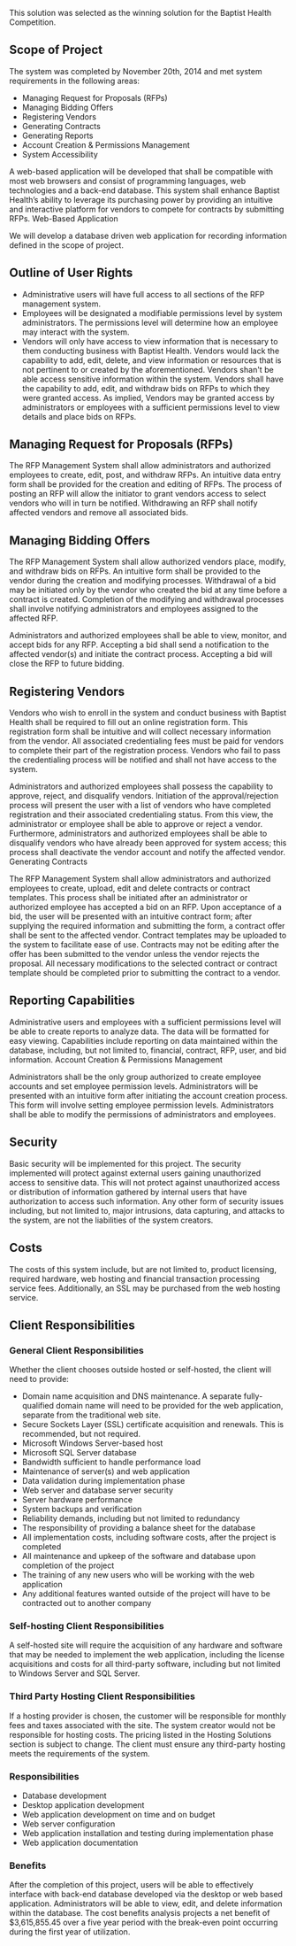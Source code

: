 This solution was selected as the winning solution for the Baptist Health Competition.
## Scope of Project

The system was completed by November 20th, 2014 and met system requirements in the following areas:

* Managing Request for Proposals (RFPs)
* Managing Bidding Offers
* Registering Vendors
* Generating Contracts
* Generating Reports
* Account Creation & Permissions Management
* System Accessibility

A web-based application will be developed that shall be compatible with most web browsers and consist of programming languages, web technologies and a back-end database. This system shall enhance Baptist Health’s ability to leverage its purchasing power by providing an intuitive and interactive platform for vendors to compete for contracts by submitting RFPs.
Web-Based Application

We will develop a database driven web application for recording information defined in the scope of project.
## Outline of User Rights

* Administrative users will have full access to all sections of the RFP management system.
* Employees will be designated a modifiable permissions level by system administrators. The permissions level will determine how an employee may interact with the system.
* Vendors will only have access to view information that is necessary to them conducting business with Baptist Health. Vendors would lack the capability to add, edit, delete, and view information or resources that is not pertinent to or created by the aforementioned. Vendors shan't be able access sensitive information within the system. Vendors shall have the capability to add, edit, and withdraw bids on RFPs to which they were granted access. As implied, Vendors may be granted access by administrators or employees with a sufficient permissions level to view details and place bids on RFPs.

## Managing Request for Proposals (RFPs)

The RFP Management System shall allow administrators and authorized employees to create, edit, post, and withdraw RFPs. An intuitive data entry form shall be provided for the creation and editing of RFPs. The process of posting an RFP will allow the initiator to grant vendors access to select vendors who will in turn be notified. Withdrawing an RFP shall notify affected vendors and remove all associated bids.

## Managing Bidding Offers

The RFP Management System shall allow authorized vendors place, modify, and withdraw bids on RFPs. An intuitive form shall be provided to the vendor during the creation and modifying processes. Withdrawal of a bid may be initiated only by the vendor who created the bid at any time before a contract is created. Completion of the modifying and withdrawal processes shall involve notifying administrators and employees assigned to the affected RFP.

Administrators and authorized employees shall be able to view, monitor, and accept bids for any RFP. Accepting a bid shall send a notification to the affected vendor(s) and initiate the contract process. Accepting a bid will close the RFP to future bidding.

## Registering Vendors

Vendors who wish to enroll in the system and conduct business with Baptist Health shall be required to fill out an online registration form. This registration form shall be intuitive and will collect necessary information from the vendor. All associated credentialing fees must be paid for vendors to complete their part of the registration process. Vendors who fail to pass the credentialing process will be notified and shall not have access to the system.

Administrators and authorized employees shall possess the capability to approve, reject, and disqualify vendors. Initiation of the approval/rejection process will present the user with a list of vendors who have completed registration and their associated credentialing status. From this view, the administrator or employee shall be able to approve or reject a vendor. Furthermore, administrators and authorized employees shall be able to disqualify vendors who have already been approved for system access; this process shall deactivate the vendor account and notify the affected vendor.
Generating Contracts

The RFP Management System shall allow administrators and authorized employees to create, upload, edit and delete contracts or contract templates. This process shall be initiated after an administrator or authorized employee has accepted a bid on an RFP. Upon acceptance of a bid, the user will be presented with an intuitive contract form; after supplying the required information and submitting the form, a contract offer shall be sent to the affected vendor. Contract templates may be uploaded to the system to facilitate ease of use. Contracts may not be editing after the offer has been submitted to the vendor unless the vendor rejects the proposal. All necessary modifications to the selected contract or contract template should be completed prior to submitting the contract to a vendor.

## Reporting Capabilities

Administrative users and employees with a sufficient permissions level will be able to create reports to analyze data. The data will be formatted for easy viewing. Capabilities include reporting on data maintained within the database, including, but not limited to, financial, contract, RFP, user, and bid information.
Account Creation & Permissions Management

Administrators shall be the only group authorized to create employee accounts and set employee permission levels. Administrators will be presented with an intuitive form after initiating the account creation process. This form will involve setting employee permission levels. Administrators shall be able to modify the permissions of administrators and employees.

## Security

Basic security will be implemented for this project. The security implemented will protect against external users gaining unauthorized access to sensitive data. This will not protect against unauthorized access or distribution of information gathered by internal users that have authorization to access such information. Any other form of security issues including, but not limited to, major intrusions, data capturing, and attacks to the system, are not the liabilities of the system creators.

## Costs

The costs of this system include, but are not limited to, product licensing, required hardware, web hosting and financial transaction processing service fees. Additionally, an SSL may be purchased from the web hosting service.

## Client Responsibilities
### General Client Responsibilities

Whether the client chooses outside hosted or self-hosted, the client will need to provide:

* Domain name acquisition and DNS maintenance. A separate fully-qualified domain name will need to be provided for the web application, separate from the traditional web site.
* Secure Sockets Layer (SSL) certificate acquisition and renewals. This is recommended, but not required.
* Microsoft Windows Server-based host
* Microsoft SQL Server database
* Bandwidth sufficient to handle performance load
* Maintenance of server(s) and web application
* Data validation during implementation phase
* Web server and database server security
* Server hardware performance
* System backups and verification
* Reliability demands, including but not limited to redundancy
* The responsibility of providing a balance sheet for the database
* All implementation costs, including software costs, after the project is completed
* All maintenance and upkeep of the software and database upon completion of the project
* The training of any new users who will be working with the web application
* Any additional features wanted outside of the project will have to be contracted out to another company

### Self-hosting Client Responsibilities

A self-hosted site will require the acquisition of any hardware and software that may be needed to implement the web application, including the license acquisitions and costs for all third-party software, including but not limited to Windows Server and SQL Server.

### Third Party Hosting Client Responsibilities

If a hosting provider is chosen, the customer will be responsible for monthly fees and taxes associated with the site. The system creator would not be responsible for hosting costs. The pricing listed in the Hosting Solutions section is subject to change. The client must ensure any third-party hosting meets the requirements of the system.

### Responsibilities

* Database development
* Desktop application development
* Web application development on time and on budget
* Web server configuration
* Web application installation and testing during implementation phase
* Web application documentation

### Benefits

After the completion of this project, users will be able to effectively interface with back-end database developed via the desktop or web based application. Administrators will be able to view, edit, and delete information within the database. The cost benefits analysis projects a net benefit of $3,615,855.45 over a five year period with the break-even point occurring during the first year of utilization. 
